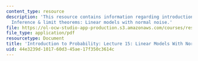 ```yaml
---
content_type: resource
description: 'This resource contains information regarding introduction to probability:
  Inference & limit theorems: Linear models with normal noise.'
file: https://ol-ocw-studio-app-production.s3.amazonaws.com/courses/res-6-012-introduction-to-probability-spring-2018/44e3239d101760d345ae17f350c3614c_MITRES_6_012S18_L15.pdf
file_type: application/pdf
resourcetype: Document
title: 'Introduction to Probability: Lecture 15: Linear Models With Normal Noise'
uid: 44e3239d-1017-60d3-45ae-17f350c3614c
---
```

